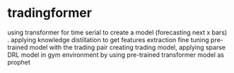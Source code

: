 # tradingformer
using transformer for time serial to create a model (forecasting next x bars) . applying knowledge distillation to get features extraction fine tuning pre-trained model with the trading pair creating trading model, applying sparse DRL model in gym environment by using pre-trained transformer  model as prophet
